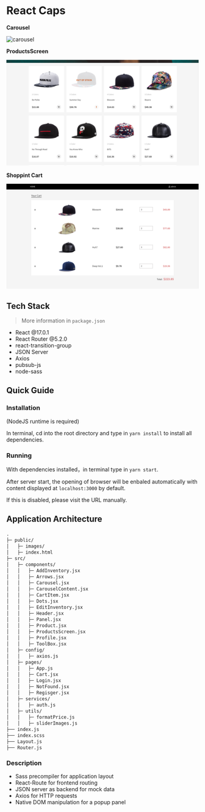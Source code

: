 # React Caps

**Carousel**

![carousel](./public/doc/1.png)

**ProductsScreen**

![products](public/doc/2.png)

**Shoppint Cart**

![cart](public/doc/3.png)

## Tech Stack

>  More information in `package.json`

 - React @17.0.1
 - React Router @5.2.0
 - react-transition-group
 - JSON Server
 - Axios
 - pubsub-js
 - node-sass 

## Quick Guide

### Installation

(NodeJS runtime is required)

In terminal, cd into the root directory and type in `yarn install` to install all dependencies.

### Running

With dependencies installed，in terminal type in `yarn start`.

After server start, the opening of browser will be enbaled automatically with content displayed at `localhost:3000` by default. 

If this is disabled, please visit the URL manually.

## Application Architecture
    .
    ├─ public/ 
    │   ├─ images/	               
    │   ├─ index.html              
    ├─ src/                        
    │   ├─ components/             
    │   │   ├─ AddInventory.jsx       
    │   │   ├─ Arrows.jsx             
    │   │   ├─ Carousel.jsx          
    │   │   ├─ CarouselContent.jsx   
    │   │   ├─ CartItem.jsx           
    │   │   ├─ Dots.jsx               
    │   │   ├─ EditInventory.jsx               
    │   │   ├─ Header.jsx                
    │   │   ├─ Panel.jsx              
    │   │   ├─ Product.jsx           
    │   │   ├─ ProductsScreen.jsx             
    │   │   ├─ Profile.jsx     
    │   │   ├─ ToolBox.jsx 
    │   ├─ config/ 
    │   │   ├─ axios.js 
    │   ├─ pages/
    │   │   ├─ App.js 
    │   │   ├─ Cart.jsx 
    │   │   ├─ Login.jsx 
    │   │   ├─ NotFound.jsx
    │   │   ├─ Regisger.jsx 
    │   ├─ services/ 
    │   │   ├─ auth.js 
    │   ├─ utils/
    │   │   ├─ formatPrice.js 
    │   │   ├─ sliderImages.js 
    ├── index.js
    ├── index.scss
    ├── Layout.js 
    ├── Router.js                 

### Description

 - Sass precompiler for application layout
 - React-Route for frontend routing
 - JSON server as backend for mock data
 - Axios for HTTP requests
 - Native DOM manipulation for a popup panel